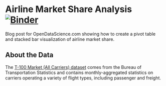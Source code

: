 # Airline Market Share Analysis  [![Binder](https://mybinder.org/badge_logo.svg)](https://mybinder.org/v2/gh/stefmolin/airline-market-share-analysis/master)

Blog post for OpenDataScience.com showing how to create a pivot table and stacked bar visualization of airline market share.

## About the Data
The [T-100 Market (All Carriers) dataset](https://www.transtats.bts.gov/DL_SelectFields.asp?gnoyr_VQ=FMF&QO_fu146_anzr=Nv4%20Pn44vr45) comes from the Bureau of Transportation Statistics and contains monthly-aggregated statistics on carriers operating a variety of flight types, including passenger and freight.
